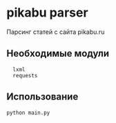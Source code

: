 pikabu parser
=============================

Парсинг статей с сайта pikabu.ru

Необходимые модули
------------
      lxml           
      requests
      
Использование
------------
    python main.py
